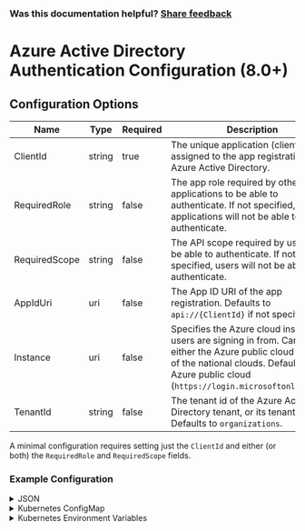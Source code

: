 
### Was this documentation helpful? [Share feedback](https://www.research.net/r/DGDQWXH?src=documentation%2Fconfiguration%2Fazure-ad-authentication-configuration)

# Azure Active Directory Authentication Configuration (8.0+)

## Configuration Options

| Name | Type | Required | Description |
|---|---|---|---|
| ClientId | string | true | The unique application (client) id assigned to the app registration in Azure Active Directory. |
| RequiredRole | string | false | The app role required by other applications to be able to authenticate. If not specified, other applications will not be able to authenticate. |
| RequiredScope | string | false | The API scope required by users to be able to authenticate. If not specified, users will not be able to authenticate. |
| AppIdUri | uri | false | The App ID URI of the app registration. Defaults to `api://{ClientId}` if not specified. |
| Instance | uri | false | Specifies the Azure cloud instance users are signing in from. Can be either the Azure public cloud or one of the national clouds. Defaults to the Azure public cloud (`https://login.microsoftonline.com`). |
| TenantId | string | false | The tenant id of the Azure Active Directory tenant, or its tenant domain. Defaults to `organizations`. |

A minimal configuration requires setting just the `ClientId` and either (or both) the `RequiredRole` and `RequiredScope` fields.

### Example Configuration

<details>
  <summary>JSON</summary>

  ```json
  {
      "Authentication": {
          "AzureAd": {
            "ClientId": "5eaf6ccc-e8c1-47c6-a68c-a6453172c655",
            "RequiredRole": "Application.Access",
            "RequiredScope": "access_as_user"
          }
      }
  }
  ```
</details>

<details>
  <summary>Kubernetes ConfigMap</summary>

  ```yaml
  Authentication__AzureAd__ClientId: "5eaf6ccc-e8c1-47c6-a68c-a6453172c655"
  Authentication__AzureAd__RequiredRole: "Application.Access"
  Authentication__AzureAd__RequiredScope: "access_as_user"
  ```
</details>

<details>
  <summary>Kubernetes Environment Variables</summary>

  ```yaml
  - name: DotnetMonitor_Authentication__AzureAd__ClientId
    value: "5eaf6ccc-e8c1-47c6-a68c-a6453172c655"
  - name: DotnetMonitor_Authentication__AzureAd__RequiredRole
    value: "Application.Access"
  - name: DotnetMonitor_Authentication__AzureAd__RequiredScope
    value: "access_as_user"
  ```
</details>
